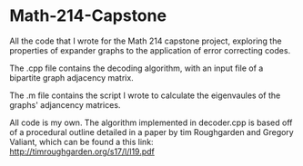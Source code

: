 # Math-214-Capstone
All the code that I wrote for the Math 214 capstone project, exploring the properties of expander graphs to the application of error correcting codes.

The .cpp file contains the decoding algorithm, with an input file of a bipartite graph adjacency matrix. 

The .m file contains the script I wrote to calculate the eigenvaules of the graphs' adjancency matrices.  

All code is my own. The algorithm implemented in decoder.cpp is based off of a procedural outline detailed in a paper by tim Roughgarden and Gregory Valiant, which can be found a this link: http://timroughgarden.org/s17/l/l19.pdf
